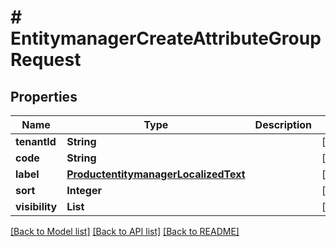 # # EntitymanagerCreateAttributeGroupRequest


## Properties 


Name | Type | Description | Notes
------------ | ------------- | ------------- | -------------
**tenantId**| **String** |   | [optional]
**code**| **String** |   | [optional]
**label**| [**ProductentitymanagerLocalizedText**](ProductentitymanagerLocalizedText.md) |   | [optional]
**sort**| **Integer** |   | [optional]
**visibility**| **List<String>** |   | [optional]


[[Back to Model list]](../../README.md#models) [[Back to API list]](../../README.md#endpoints) [[Back to README]](../../README.md)


